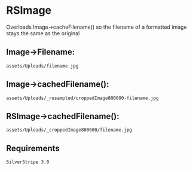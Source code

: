 # RSImage

Overloads Image->cacheFilename() so the filename of a formatted image stays the same as the original

## Image->Filename:
	assets/Uploads/filename.jpg

## Image->cachedFilename():
	assets/Uploads/_resampled/croppedImage800600-filename.jpg

## RSImage->cachedFilename():
	assets/Uploads/_croppedImage800600/filename.jpg

## Requirements
	SilverStripe 3.0
